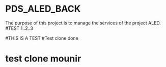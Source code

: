 # PDS_ALED_BACK

The purpose of this project is to manage the services of the project ALED.
#TEST 1..2..3

#THIS IS A TEST 
#Test clone done

# test clone mounir
